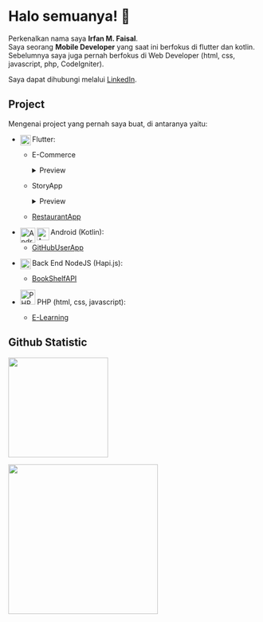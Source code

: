 # Halo semuanya! 👋

Perkenalkan nama saya **Irfan M. Faisal**.<br>
Saya seorang **Mobile Developer** yang saat ini berfokus di flutter dan kotlin.<br>
Sebelumnya saya juga pernah berfokus di Web Developer (html, css, javascript, php, CodeIgniter).

Saya dapat dihubungi melalui [LinkedIn](https://www.linkedin.com/in/irfan-muhammad-faisal-359665148/).

## Project
Mengenai project yang pernah saya buat, di antaranya yaitu:

- <a href="https://flutter.dev/"><img align="left" alt="Flutter" title="Flutter" width="21px" src="https://storage.googleapis.com/cms-storage-bucket/0dbfcc7a59cd1cf16282.png" /></a>
  Flutter:
  + E-Commerce
    <details>
      <summary>Preview</summarY>
      <img alt="Flutter" title="e-commerce" src="/../../../../IrfanKnowledge/bator/blob/0.2.2-onGeneratedRoute/additional/screenshot/combine/screenshot_1.jpg" />
      <img alt="Flutter" title="e-commerce" src="/../../../../IrfanKnowledge/bator/blob/0.2.2-onGeneratedRoute/additional/screenshot/combine/screenshot_2.jpg" />
      
      ### Deskripsi

      Ini merupakan aplikasi jual beli motor, beserta komponen/barang yang berkaitan.<br>
      Aplikasi ini masih dalam proses pengembangan, dan belum rilis. Nama aplikasi pada foto hanya contoh.<br>
      Aplikasi ini ditargetkan akan rilis pada android, ios, dan web.<br>
      Dalam proses pengerjaannya:
      + Saya terlibat dalam merancang produk
      + Saya terlibat dalam merancang UI
      + State management menggunakan library [provider](https://pub.dev/packages/provider)
      + Aplikasi menggunakan API untuk berinteraksi dengan server (Back-End menggunakan Laravel)
      + Terdapat penggunaan Firebase, Pusher, dan OneSignal.
      + Terdapat Localization: terdiri dari Bahasa Indonesia dan English
      + Menampilkan daftar data (daftar produk) dengan penerapan pagination
      + Dari sisi tema terdapat penerapan Material Design 3 dan Cupertino
    </details>
  + StoryApp
    <details>
      <summary>Preview</summarY>
      <img alt="Flutter" title="e-commerce" src="/../../../../IrfanKnowledge/story_app/blob/1.2-release-fixed/additional/screenshot/screenshot_part_1.jpg" />
      <img alt="Flutter" title="e-commerce" src="/../../../../IrfanKnowledge/story_app/blob/1.2-release-fixed/additional/screenshot/screenshot_part_2.jpg" />
      
      ### Deskripsi

      Ini merupakan aplikasi berbagi cerita. Project flutter ini ditujukan untuk Android, iOS, dan Web.<br>
      Dalam proses pengerjaanya:
      + Dari sisi layout terdapat penerapan [Sliver](https://docs.flutter.dev/ui/layout/scrolling/slivers), [Expanded](https://api.flutter.dev/flutter/widgets/Expanded-class.html), [Flexible](https://api.flutter.dev/flutter/widgets/Flexible-class.html), dan [Gap](https://pub.dev/packages/gap)
      + Dari sisi navigasi telah menerapkan navigasi 2.0 (declarative style) menggunakan library [go_router](https://pub.dev/packages/go_router)
      + Dari sisi tema terdapat penerapan [Material Design 3](https://m3.material.io/) dan [Cupertino (iOS-style)](https://docs.flutter.dev/ui/widgets/cupertino])
      + Dari sisi cara eksekusi kode program terdapat penerapan [Asynchronous](https://dart.dev/codelabs/async-await)
      + Dari sisi state management terdapat penerapan library [provider](https://pub.dev/packages/provider)
      + Dari sisi request API terdapat penerapan library [http](https://pub.dev/packages/http)
      + Dari sisi JSON Serialization terdapat penerapan library [freezed](https://pub.dev/packages/freezed)
      + Dari sisi Local Memory terdapat penggunaan [shared_preferences](https://pub.dev/packages/shared_preferences)
      + Dari sisi menampilkan daftar data (daftar produk) dalam bentuk list/grid terdapat penerapan pagination
      + Dari sisi UI Advance terdapat penggunaan [Custom Painter](https://api.flutter.dev/flutter/rendering/CustomPainter-class.html) dan [Explicit Animation](https://docs.flutter.dev/ui/animations/tutorial)
      + Dari sisi [Localization](https://docs.flutter.dev/ui/accessibility-and-internationalization/internationalization) terdaoat Bahasa Indonesia dan English
      + Dari sisi [Build Variant (Flavors)](https://docs.flutter.dev/deployment/flavors) terdapat flavor free dan paid
    </details>
  + [RestaurantApp](https://github.com/IrfanKnowledge/restaurant_app_3_production)

- <a href="https://developer.android.com/"><img align="left" alt="Android" title="Android" width="30px" src="https://upload.wikimedia.org/wikipedia/commons/3/3e/Android_logo_2019.png" /></a>
  <a href="https://kotlinlang.org/"><img align="left" alt="Android" title="Android" width="25px" src="https://seeklogo.com/images/K/kotlin-logo-30C1970B05-seeklogo.com.png" /></a>
  Android (Kotlin):
  + [GitHubUserApp](https://github.com/IrfanKnowledge/GitHubUser4ElectricEel_Clean)

- <a href="https://nodejs.org/"><img align="left" alt="NodeJS" title="NodeJS" width="21px" src="https://seeklogo.com/images/N/nodejs-logo-FBE122E377-seeklogo.com.png" /></a>
  Back End NodeJS (Hapi.js):
  + [BookShelfAPI](https://github.com/IrfanKnowledge/sbm-1-bookshelf-api)

- <a href="https://www.php.net/"><img align="left|middle" alt="PHP" title="PHP" width="30px" src="https://seeklogo.com/images/P/php-logo-DC4A01DBB6-seeklogo.com.png" /></a>
  PHP (html, css, javascript):
  + [E-Learning](https://github.com/IrfanKnowledge/PromNet_E-Learning)

## Github Statistic
<p align="left">
<a href="https://github.com/IrfanKnowledge">
  <img height="200em" src="https://github-readme-stats-eight-theta.vercel.app/api?username=IrfanKnowledge&show_icons=true&theme=algolia&include_all_commits=true&count_private=true"/>
</a>
</p>

<p align="left">
<a href="https://github.com/IrfanKnowledge">
  <img height="300em" src="https://github-readme-stats-eight-theta.vercel.app/api/top-langs/?username=IrfanKnowledge&layout=compact&theme=algolia&langs_count=20"/>
</a>
</p>

<!--
**IrfanKnowledge/IrfanKnowledge** is a ✨ _special_ ✨ repository because its `README.md` (this file) appears on your GitHub profile.

Here are some ideas to get you started:

- 🔭 I’m currently working on ...
- 🌱 I’m currently learning ...
- 👯 I’m looking to collaborate on ...
- 🤔 I’m looking for help with ...
- 💬 Ask me about ...
- 📫 How to reach me: ...
- 😄 Pronouns: ...
- ⚡ Fun fact: ...
-->
